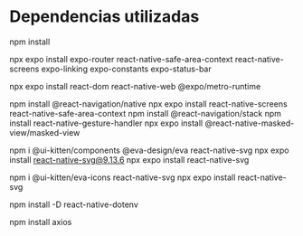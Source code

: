 # Dependencias utilizadas

npm install

npx expo install expo-router react-native-safe-area-context react-native-screens expo-linking expo-constants expo-status-bar

npx expo install react-dom react-native-web @expo/metro-runtime

npm install @react-navigation/native
npx expo install react-native-screens react-native-safe-area-context
npm install @react-navigation/stack
npm install react-native-gesture-handler
npx expo install @react-native-masked-view/masked-view

npm i @ui-kitten/components @eva-design/eva react-native-svg
npx expo install react-native-svg@9.13.6
npx expo install react-native-svg

npm i @ui-kitten/eva-icons react-native-svg
npx expo install react-native-svg

npm install -D react-native-dotenv

npm install axios

